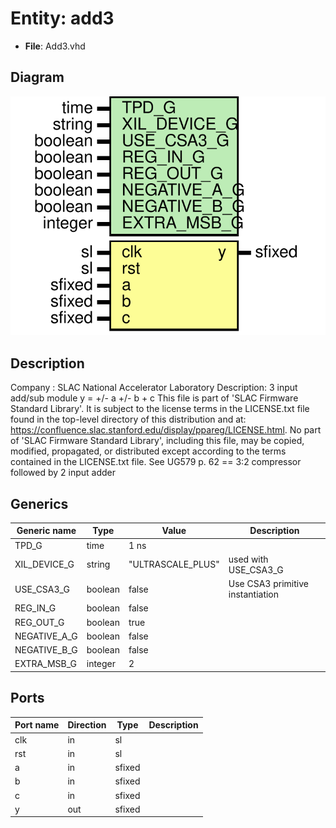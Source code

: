 # Entity: add3

- **File**: Add3.vhd
## Diagram

![Diagram](Add3.svg "Diagram")
## Description

Company    : SLAC National Accelerator Laboratory
Description: 3 input add/sub module y = +/- a +/- b + c
This file is part of 'SLAC Firmware Standard Library'.
It is subject to the license terms in the LICENSE.txt file found in the
top-level directory of this distribution and at:
   https://confluence.slac.stanford.edu/display/ppareg/LICENSE.html.
No part of 'SLAC Firmware Standard Library', including this file,
may be copied, modified, propagated, or distributed except according to
the terms contained in the LICENSE.txt file.
See UG579 p. 62 == 3:2 compressor followed by 2 input adder
## Generics

| Generic name | Type    | Value             | Description                      |
| ------------ | ------- | ----------------- | -------------------------------- |
| TPD_G        | time    | 1 ns              |                                  |
| XIL_DEVICE_G | string  | "ULTRASCALE_PLUS" | used with USE_CSA3_G             |
| USE_CSA3_G   | boolean | false             | Use CSA3 primitive instantiation |
| REG_IN_G     | boolean | false             |                                  |
| REG_OUT_G    | boolean | true              |                                  |
| NEGATIVE_A_G | boolean | false             |                                  |
| NEGATIVE_B_G | boolean | false             |                                  |
| EXTRA_MSB_G  | integer | 2                 |                                  |
## Ports

| Port name | Direction | Type   | Description |
| --------- | --------- | ------ | ----------- |
| clk       | in        | sl     |             |
| rst       | in        | sl     |             |
| a         | in        | sfixed |             |
| b         | in        | sfixed |             |
| c         | in        | sfixed |             |
| y         | out       | sfixed |             |
